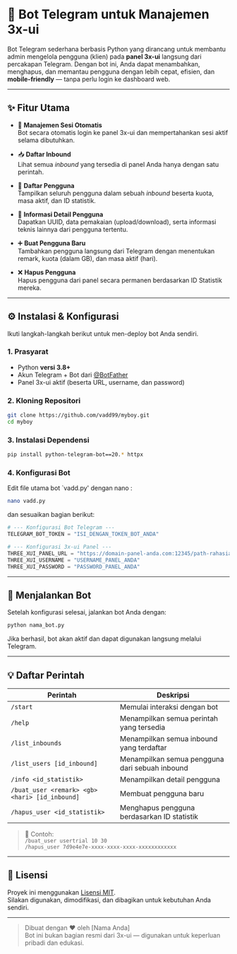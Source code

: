 # 🤖 Bot Telegram untuk Manajemen 3x-ui

Bot Telegram sederhana berbasis Python yang dirancang untuk membantu admin mengelola pengguna (klien) pada **panel 3x-ui** langsung dari percakapan Telegram. Dengan bot ini, Anda dapat menambahkan, menghapus, dan memantau pengguna dengan lebih cepat, efisien, dan **mobile-friendly** — tanpa perlu login ke dashboard web.

---

## ✨ Fitur Utama

- 🔐 **Manajemen Sesi Otomatis**  
  Bot secara otomatis login ke panel 3x-ui dan mempertahankan sesi aktif selama dibutuhkan.

- 📥 **Daftar Inbound**  
  Lihat semua *inbound* yang tersedia di panel Anda hanya dengan satu perintah.

- 👥 **Daftar Pengguna**  
  Tampilkan seluruh pengguna dalam sebuah *inbound* beserta kuota, masa aktif, dan ID statistik.

- 🧾 **Informasi Detail Pengguna**  
  Dapatkan UUID, data pemakaian (upload/download), serta informasi teknis lainnya dari pengguna tertentu.

- ➕ **Buat Pengguna Baru**  
  Tambahkan pengguna langsung dari Telegram dengan menentukan remark, kuota (dalam GB), dan masa aktif (hari).

- ❌ **Hapus Pengguna**  
  Hapus pengguna dari panel secara permanen berdasarkan ID Statistik mereka.

---

## ⚙️ Instalasi & Konfigurasi

Ikuti langkah-langkah berikut untuk men-deploy bot Anda sendiri.

### 1. Prasyarat

- Python **versi 3.8+**
- Akun Telegram + Bot dari [@BotFather](https://t.me/BotFather)
- Panel 3x-ui aktif (beserta URL, username, dan password)

### 2. Kloning Repositori

```bash
git clone https://github.com/vadd99/myboy.git
cd myboy
```

### 3. Instalasi Dependensi

```bash
pip install python-telegram-bot==20.* httpx
```

### 4. Konfigurasi Bot

Edit file utama bot `vadd.py' dengan nano : 
```bash
nano vadd.py
```
dan sesuaikan bagian berikut:

```python
# --- Konfigurasi Bot Telegram ---
TELEGRAM_BOT_TOKEN = "ISI_DENGAN_TOKEN_BOT_ANDA"

# --- Konfigurasi 3x-ui Panel ---
THREE_XUI_PANEL_URL = "https://domain-panel-anda.com:12345/path-rahasia"
THREE_XUI_USERNAME = "USERNAME_PANEL_ANDA"
THREE_XUI_PASSWORD = "PASSWORD_PANEL_ANDA"
```

---

## 🚀 Menjalankan Bot

Setelah konfigurasi selesai, jalankan bot Anda dengan:

```bash
python nama_bot.py
```

Jika berhasil, bot akan aktif dan dapat digunakan langsung melalui Telegram.

---

## 💡 Daftar Perintah

| Perintah | Deskripsi |
|----------|-----------|
| `/start` | Memulai interaksi dengan bot |
| `/help` | Menampilkan semua perintah yang tersedia |
| `/list_inbounds` | Menampilkan semua inbound yang terdaftar |
| `/list_users [id_inbound]` | Menampilkan semua pengguna dari sebuah inbound |
| `/info <id_statistik>` | Menampilkan detail pengguna |
| `/buat_user <remark> <gb> <hari> [id_inbound]` | Membuat pengguna baru |
| `/hapus_user <id_statistik>` | Menghapus pengguna berdasarkan ID statistik |

> 💬 Contoh:  
> `/buat_user usertrial 10 30`  
> `/hapus_user 7d9e4e7e-xxxx-xxxx-xxxx-xxxxxxxxxxxx`

---

## 📄 Lisensi

Proyek ini menggunakan [Lisensi MIT](LICENSE).  
Silakan digunakan, dimodifikasi, dan dibagikan untuk kebutuhan Anda sendiri.

---

> Dibuat dengan ❤️ oleh [Nama Anda]  
> Bot ini bukan bagian resmi dari 3x-ui — digunakan untuk keperluan pribadi dan edukasi.
